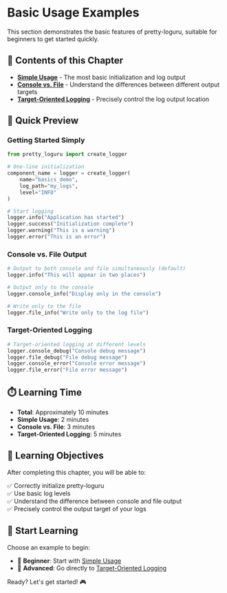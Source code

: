 # Basic Usage Examples

This section demonstrates the basic features of pretty-loguru, suitable for beginners to get started quickly.

## 📖 Contents of this Chapter

- **[Simple Usage](./simple-usage)** - The most basic initialization and log output
- **[Console vs. File](./console-vs-file)** - Understand the differences between different output targets
- **[Target-Oriented Logging](./target-logging)** - Precisely control the log output location

## 🚀 Quick Preview

### Getting Started Simply

```python
from pretty_loguru import create_logger

# One-line initialization
component_name = logger = create_logger(
    name="basics_demo",
    log_path="my_logs",
    level="INFO"
)

# Start logging
logger.info("Application has started")
logger.success("Initialization complete")
logger.warning("This is a warning")
logger.error("This is an error")
```

### Console vs. File Output

```python
# Output to both console and file simultaneously (default)
logger.info("This will appear in two places")

# Output only to the console
logger.console_info("Display only in the console")

# Write only to the file
logger.file_info("Write only to the log file")
```

### Target-Oriented Logging

```python
# Target-oriented logging at different levels
logger.console_debug("Console debug message")
logger.file_debug("File debug message")
logger.console_error("Console error message")
logger.file_error("File error message")
```

## ⏱️ Learning Time

- **Total**: Approximately 10 minutes
- **Simple Usage**: 2 minutes
- **Console vs. File**: 3 minutes  
- **Target-Oriented Logging**: 5 minutes

## 🎯 Learning Objectives

After completing this chapter, you will be able to:

✅ Correctly initialize pretty-loguru  
✅ Use basic log levels  
✅ Understand the difference between console and file output  
✅ Precisely control the output target of your logs  

## 🚀 Start Learning

Choose an example to begin:

- 👶 **Beginner**: Start with [Simple Usage](./simple-usage)
- 🎯 **Advanced**: Go directly to [Target-Oriented Logging](./target-logging)

Ready? Let's get started! 🎮
